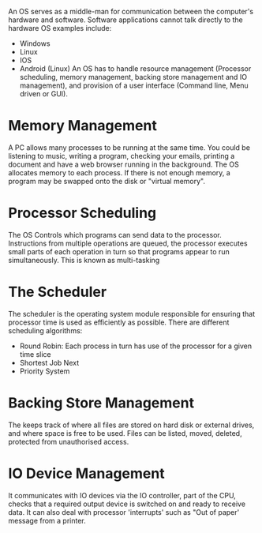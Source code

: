 An OS serves as a middle-man for communication between the computer's hardware and software. Software applications cannot talk directly to the hardware OS examples include:
- Windows
- Linux
- IOS
- Android (Linux)
An OS has to handle resource management (Processor scheduling, memory management, backing store management and IO management), and provision of a user interface (Command line, Menu driven or GUI).

# Memory Management
A PC allows many processes to be running at the same time. You could be listening to music, writing a program, checking your emails, printing a document and have a web browser running in the background. The OS allocates memory to each process. If there is not enough memory, a program may be swapped onto the disk or "virtual memory".

# Processor Scheduling
The OS Controls which programs can send data to the processor. Instructions from multiple operations are queued, the processor executes small parts of each operation in turn so that programs appear to run simultaneously. This is known as multi-tasking

# The Scheduler
The scheduler is the operating system module responsible for ensuring that processor time is used as efficiently as possible. There are different scheduling algorithms:
- Round Robin: Each process in turn has use of the processor for a given time slice
- Shortest Job Next
- Priority System

# Backing Store Management
The keeps track of where all files are stored on hard disk or external drives, and where space is free to be used. Files can be listed, moved, deleted, protected from unauthorised access.

# IO Device Management
It communicates with IO devices via the IO controller, part of the CPU, checks that a required output device is switched on and ready to receive data. It can also deal with processor 'interrupts' such as "Out of paper' message from a printer.